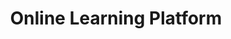---
title: "Online Learning Platform"
url: "https://example.com/learning"
details: "An online platform for e-learning, offering courses, quizzes, and certification. Users can register, access learning materials, and track their progress."
coverImg: "![Online Learning Platform](https://example.com/images/learning.jpg)"
tags: [E-Learning, Django, PostgreSQL, User Registration, Gamification]
---